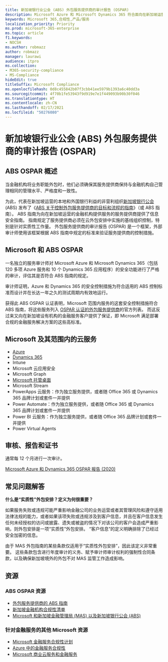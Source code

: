 ```yaml
---
title: 新加坡银行业公会 (ABS) 外包服务提供商的审计报告 (OSPAR)
description: Microsoft Azure 和 Microsoft Dynamics 365 符合面向在新加坡运营的金融机构的《外包服务提供商的审计报告》 (OSPAR) 的规定。
keywords: Microsoft 365,合规性,产品/服务
localization_priority: Priority
ms.prod: microsoft-365-enterprise
ms.topic: article
f1.keywords:
- NOCSH
ms.author: robmazz
author: robmazz
manager: laurawi
audience: itpro
ms.collection:
- M365-security-compliance
- MS-Compliance
hideEdit: true
titleSuffix: Microsoft Compliance
ms.openlocfilehash: 0d8c455842b07f3cbb41ee5979b1393a6c40dd3a
ms.sourcegitcommit: 4f70b1fe53943f9d919e7e1f449093b90b30f046
ms.translationtype: HT
ms.contentlocale: zh-CN
ms.lasthandoff: 02/17/2021
ms.locfileid: "50276080"
---
```

# <a name="association-of-banks-in-singapore-abs-outsourced-service-providers-audit-report-ospar"></a>新加坡银行业公会 (ABS) 外包服务提供商的审计报告 (OSPAR)

## <a name="abs-ospar-overview"></a>ABS OSPAR 概述

当金融机构将业务职能外包时，他们必须确保其服务提供商保持与金融机构自己管理相同的管理水平、严格度和一致性。

为此，代表在新加坡运营的本地和外国银行利益的非营利组织[新加坡银行公会](https://www.abs.org.sg/about-us/our-role) (ABS) 发布了《[ABS 关于控制外包服务提供商的目标和流程的指南](https://abs.org.sg/docs/library/abs_outsource_guidelines.pdf)》（或 ABS 指南）。 ABS 指南为向在新加坡运营的金融机构提供服务的服务提供商提供了信息安全指南。 指南规定了服务提供商必须在云外包安排中实施的基线组织控制，特别是针对实质性工作量。 外包服务提供商的审计报告 (OSPAR) 是一个框架，外部审计师使用该框架根据 ABS 指南中规定的标准来验证服务提供商的控制措施。

## <a name="microsoft-and-abs-ospar"></a>Microsoft 和 ABS OSPAR

一名独立的服务审计师对 Microsoft Azure 和 Microsoft Dynamics 365（包括 120 多项 Azure 服务和 10 个 Dynamics 365 应用程序）的安全功能进行了严格的审计，评估其是否符合 ABS 指南的规定。

审计师证明，Azure 和 Dynamics 365 的安全控制措施为符合适用的 ABS 控制标准而设计并在长达一年之久的测试周期内有效地运行。

获得此 ABS OSPAR 认证表明，Microsoft 范围内服务的这套安全控制措施符合 ABS 指南，将这些服务列入 [OSPAR 认证的外包服务提供商](https://abs.org.sg/docs/library/OSPAR_Audited_OSPs_16102020.pdf)的官方列表。 而这反过来又向在新加坡设有机构的金融服务客户提供了保证，即 Microsoft 满足部署合规的金融服务解决方案的这些高标准。

## <a name="microsoft-and-in-scope-cloud-services"></a>Microsoft 及其范围内的云服务

- [Azure](https://aka.ms/AzureCompliance)
- [Dynamics 365](https://go.microsoft.com/fwlink/p/?linkid=2051700)
- Intune
- Microsoft 云应用安全
- Microsoft Graph
- [Microsoft 托管桌面](/microsoft-365/managed-desktop/intro/compliance)
- Microsoft Stream
- PowerApps 云服务：作为独立服务提供，或者随 Office 365 或 Dynamics 365 品牌计划或套件一并提供
- Power Automate：作为独立服务提供，或者随 Office 365 或 Dynamics 365 品牌计划或套件一并提供
- Power BI 云服务：作为独立服务提供，或者随 Office 365 品牌计划或套件一并提供
- Power Virtual Agents

## <a name="audits-reports-and-certificates"></a>审核、报告和证书

通常每 12 个月进行一次审计。

[Microsoft Azure 和 Dynamics 365 OSPAR 报告 (2020)](https://aka.ms/OSPAR-Report)

## <a name="frequently-asked-questions"></a>常见问题解答

**什么是“实质性”外包安排？定义为何很重要？**

如果服务失败或违规可能严重影响金融公司的业务运营或者其管理风险和遵守适用法律法规的能力，或者如果该项失败或违规涉及到客户信息，并且在客户信息发生任何未经授权的访问或披露、遗失或被盗的情况下对该公司的客户会造成严重影响，则外包安排是一项“实质性”外包安排。 “客户信息”的定义明确排除了已经过安全加密的信息。

由于 MAS 外包指南的某些条款仅适用于“实质性外包安排”，因此该定义非常重要。 这些条款包含进行年度审计的义务、赋予审计师审计权利的强制性合同条款，以及确保新加坡境外的外包不对 MAS 监管工作造成影响。

## <a name="resources"></a>资源

### <a name="abs-ospar-resources"></a>ABS OSPAR 资源

- [外包服务提供商的 ABS 指南](https://abs.org.sg/industry-guidelines/outsourcing)
- [新加坡金融机构合规性清单](https://servicetrust.microsoft.com/ViewPage/TrustDocuments?command=Download&downloadType=Document&downloadId=37557722-d5ed-419b-9365-2762982bacbf&docTab=6d000410-c9e9-11e7-9a91-892aae8839ad_Compliance_Guides)
- [Microsoft 和新加坡金融管理局 (MAS) 以及新加坡银行公会 (ABS)](offering-mas-abs-singapore.md)

### <a name="other-microsoft-resources-for-financial-services"></a>针对金融服务的其他 Microsoft 资源

- [Microsoft 金融服务合规性计划](https://www.microsoft.com/download/details.aspx?id=55332)
- [Azure 中的金融服务合规性](https://azure.microsoft.com/resources/videos/azurecon-2015-financial-services-compliance-in-azure/)
- [Microsoft 商业云服务和金融服务](https://www.microsoft.com/trustcenter/cloudservices/financialservices)
